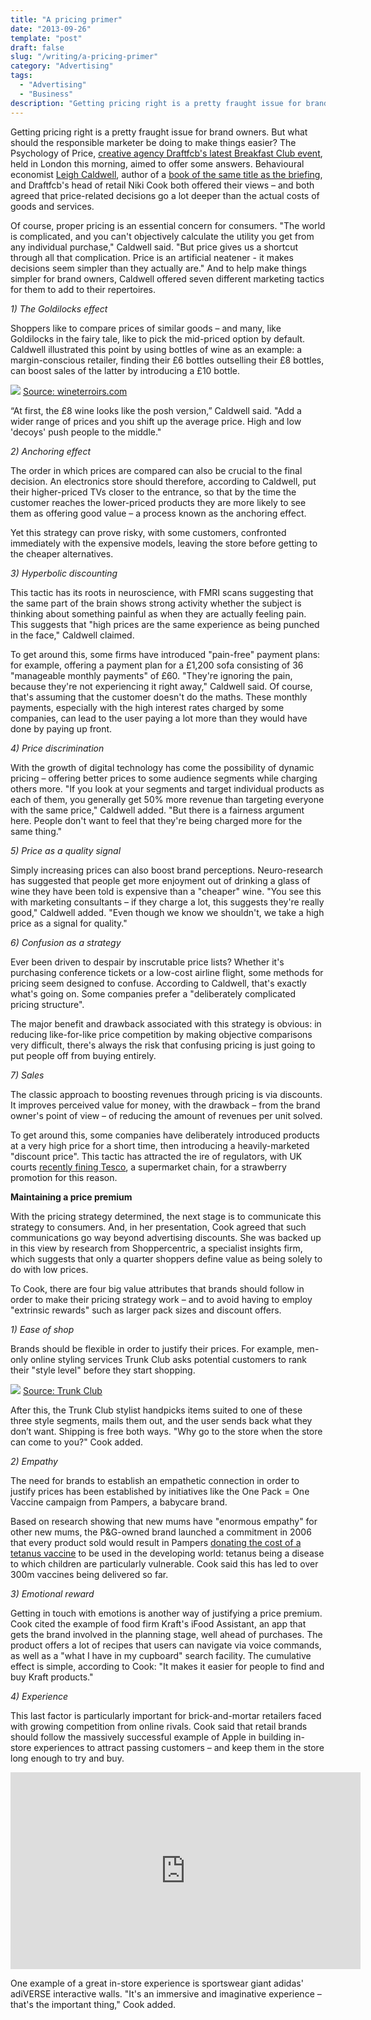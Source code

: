 ```yaml
---
title: "A pricing primer"
date: "2013-09-26"
template: "post"
draft: false
slug: "/writing/a-pricing-primer"
category: "Advertising"
tags:
  - "Advertising"
  - "Business"
description: "Getting pricing right is a pretty fraught issue for brand owners. But what should the responsible marketer be doing to make things easier?"
---
```


Getting pricing right is a pretty fraught issue for brand owners. But what should the responsible marketer be doing to make things easier? The Psychology of Price, [creative agency Draftfcb's latest Breakfast Club event](http://www.draftfcb.co.uk/), held in London this morning, aimed to offer some answers. Behavioural economist [Leigh Caldwell](http://twitter.com/leighblue), author of a [book of the same title as the briefing](http://www.amazon.co.uk/Psychology-Price-increase-customer-satisfaction/dp/1780590075/ref=la_B005OR444W_1_1?s=books&ie=UTF8&qid=1380200542&sr=1-1), and Draftfcb's head of retail Niki Cook both offered their views – and both agreed that price-related decisions go a lot deeper than the actual costs of goods and services.

Of course, proper pricing is an essential concern for consumers. "The world is complicated, and you can't objectively calculate the utility you get from any individual purchase," Caldwell said. "But price gives us a shortcut through all that complication. Price is an artificial neatener - it makes decisions seem simpler than they actually are." And to help make things simpler for brand owners, Caldwell offered seven different marketing tactics for them to add to their repertoires.

*1) The Goldilocks effect*

Shoppers like to compare prices of similar goods – and many, like Goldilocks in the fairy tale, like to pick the mid-priced option by default. Caldwell illustrated this point by using bottles of wine as an example: a margin-conscious retailer, finding their £6 bottles outselling their £8 bottles, can boost sales of the latter by introducing a £10 bottle.

![](a-pricing-primer-260913/a-pricing-primer-1.jpg)
[Source: wineterroirs.com](http://fotservis.typepad.com/.a/6a00d8341c018253ef01774385a535970d-640wi)

“At first, the £8 wine looks like the posh version,” Caldwell said. "Add a wider range of prices and you shift up the average price. High and low 'decoys' push people to the middle."

*2) Anchoring effect*

The order in which prices are compared can also be crucial to the final decision. An electronics store should therefore, according to Caldwell, put their higher-priced TVs closer to the entrance, so that by the time the customer reaches the lower-priced products they are more likely to see them as offering good value – a process known as the anchoring effect.

Yet this strategy can prove risky, with some customers, confronted immediately with the expensive models, leaving the store before getting to the cheaper alternatives.

*3) Hyperbolic discounting*

This tactic has its roots in neuroscience, with FMRI scans suggesting that the same part of the brain shows strong activity whether the subject is thinking about something painful as when they are actually feeling pain. This suggests that "high prices are the same experience as being punched in the face," Caldwell claimed.

To get around this, some firms have introduced "pain-free" payment plans: for example, offering a payment plan for a £1,200 sofa consisting of 36 "manageable monthly payments" of £60. "They're ignoring the pain, because they're not experiencing it right away," Caldwell said. Of course, that's assuming that the customer doesn't do the maths. These monthly payments, especially with the high interest rates charged by some companies, can lead to the user paying a lot more than they would have done by paying up front.

*4) Price discrimination*

With the growth of digital technology has come the possibility of dynamic pricing – offering better prices to some audience segments while charging others more. "If you look at your segments and target individual products as each of them, you generally get 50% more revenue than targeting everyone with the same price," Caldwell added. "But there is a fairness argument here. People don't want to feel that they're being charged more for the same thing."

*5) Price as a quality signal*

Simply increasing prices can also boost brand perceptions. Neuro-research has suggested that people get more enjoyment out of drinking a glass of wine they have been told is expensive than a "cheaper" wine. "You see this with marketing consultants – if they charge a lot, this suggests they're really good," Caldwell added. "Even though we know we shouldn't, we take a high price as a signal for quality."

*6) Confusion as a strategy*

Ever been driven to despair by inscrutable price lists? Whether it's purchasing conference tickets or a low-cost airline flight, some methods for pricing seem designed to confuse. According to Caldwell, that's exactly what's going on. Some companies prefer a "deliberately complicated pricing structure".

The major benefit and drawback associated with this strategy is obvious: in reducing like-for-like price competition by making objective comparisons very difficult, there's always the risk that confusing pricing is just going to put people off from buying entirely.

*7) Sales*

The classic approach to boosting revenues through pricing is via discounts. It improves perceived value for money, with the drawback – from the brand owner's point of view – of reducing the amount of revenues per unit solved.

To get around this, some companies have deliberately introduced products at a very high price for a short time, then introducing a heavily-marketed "discount price". This tactic has attracted the ire of regulators, with UK courts [recently fining Tesco](http://www.bbc.co.uk/news/uk-england-birmingham-23755528), a supermarket chain, for a strawberry promotion for this reason.

**Maintaining a price premium**

With the pricing strategy determined, the next stage is to communicate this strategy to consumers. And, in her presentation, Cook agreed that such communications go way beyond advertising discounts. She was backed up in this view by research from Shoppercentric, a specialist insights firm, which suggests that only a quarter shoppers define value as being solely to do with low prices.

To Cook, there are four big value attributes that brands should follow in order to make their pricing strategy work – and to avoid having to employ "extrinsic rewards" such as larger pack sizes and discount offers.

*1) Ease of shop*

Brands should be flexible in order to justify their prices. For example, men-only online styling services Trunk Club asks potential customers to rank their "style level" before they start shopping.

![](a-pricing-primer-260913/a-pricing-primer-2.jpg)
[Source: Trunk Club](https://www.trunkclub.com/signup)

After this, the Trunk Club stylist handpicks items suited to one of these three style segments, mails them out, and the user sends back what they don’t want. Shipping is free both ways. "Why go to the store when the store can come to you?" Cook added.

*2) Empathy*

The need for brands to establish an empathetic connection in order to justify prices has been established by initiatives like the One Pack = One Vaccine campaign from Pampers, a babycare brand.

Based on research showing that new mums have "enormous empathy" for other new mums, the P&G-owned brand launched a commitment in 2006 that every product sold would result in Pampers [donating the cost of a tetanus vaccine](http://www.unicef.org.uk/UNICEFs-Work/Our-supporters/Organisations/Corporate-partners/Pampers/) to be used in the developing world: tetanus being a disease to which children are particularly vulnerable. Cook said this has led to over 300m vaccines being delivered so far.

*3) Emotional reward*

Getting in touch with emotions is another way of justifying a price premium. Cook cited the example of food firm Kraft's iFood Assistant, an app that gets the brand involved in the planning stage, well ahead of purchases. The product offers a lot of recipes that users can navigate via voice commands, as well as a "what I have in my cupboard" search facility. The cumulative effect is simple, according to Cook: "It makes it easier for people to find and buy Kraft products."

*4) Experience*

This last factor is particularly important for brick-and-mortar retailers faced with growing competition from online rivals. Cook said that retail brands should follow the massively successful example of Apple in building in-store experiences to attract passing customers – and keep them in the store long enough to try and buy.

<iframe width="560" height="315" src="https://www.youtube.com/embed/NKbsfOAVu3Y" frameborder="0" allow="accelerometer; autoplay; encrypted-media; gyroscope; picture-in-picture" allowfullscreen></iframe>

One example of a great in-store experience is sportswear giant adidas' adiVERSE interactive walls. "It's an immersive and imaginative experience – that's the important thing," Cook added.
 